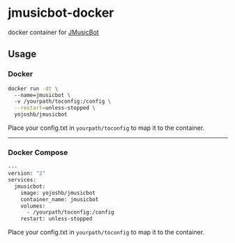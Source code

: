 # jmusicbot-docker
docker container for [JMusicBot](https://github.com/jagrosh/MusicBot)

## Usage

### Docker
```bash
docker run -dt \  
  --name=jmusicbot \  
  -v /yourpath/toconfig:/config \
  --restart=unless-stopped \
  yojoshb/jmusicbot
```

Place your config.txt in `yourpath/toconfig` to map it to the container.

---
### Docker Compose

```bash
---
version: "2"
services:
  jmusicbot:
    image: yojoshb/jmusicbot
    container_name: jmusicbot
    volumes:
      - /yourpath/toconfig:/config
    restart: unless-stopped
```

Place your config.txt in `yourpath/toconfig` to map it to the container.
